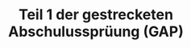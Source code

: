 ---
title: Teil 1 der gestrecketen Abschulussprüung (GAP)
description: Eine Übersicht über die erste Hälfte der gestreckten Abschlussprüfung (GAP) in der Ausbildung zum Fachinformatiker für Anwendungsentwicklung.
---